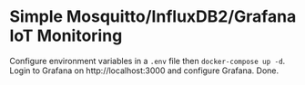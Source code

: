 # Simple Mosquitto/InfluxDB2/Grafana IoT Monitoring

Configure environment variables in a `.env` file then `docker-compose up -d`. Login to Grafana on http://localhost:3000 and configure Grafana. Done.
